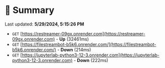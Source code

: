 # 📖 Summary
Last updated: **5/29/2024, 5:15:26 PM**

- `GET` [https://restreamer-09gx.onrender.com](https://restreamer-09gx.onrender.com) - **Up** (32461ms)
- `GET` [https://filestreambot-b5k6.onrender.com/](https://filestreambot-b5k6.onrender.com/) - **Down** (214ms)
- `GET` [https://jupyterlab-python3-12-3.onrender.com](https://jupyterlab-python3-12-3.onrender.com) - **Down** (222ms)
